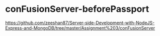 # conFusionServer-beforePassport
https://github.com/zeeshan87/Server-side-Development-with-NodeJS-Express-and-MongoDB/tree/master/Assignment%203/conFusionServer
 
